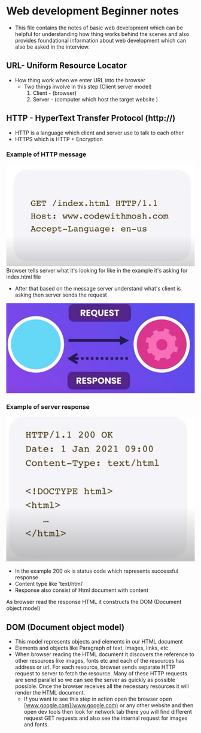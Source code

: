 # Web development Beginner notes

- This file contains the notes of basic web development which can be helpful for understanding how thing works behind the scenes and also provides foundational information about web development which can also be asked in the interview.

## URL- Uniform Resource Locator

- How thing work when we enter URL into the browser
  - Two things involve in this step (Client server model)
      1. Client - (browser)
      2. Server - (computer which host the target website )

## HTTP - HyperText Transfer Protocol (http://)

- HTTP is a language which client and server use to talk to each other
- HTTPS which is HTTP + Encryption

### Example of HTTP message

![Message image](./Images/http_message.png)
Browser tells server what it's looking for like in the example it's asking for index.html file

- After that based on the message server understand what's client is asking then server sends the request

![request and response image](./Images/req-res.png)

### Example of server response

![Server Response](./Images/server-response.png)

- In the example 200 ok is status code which represents successful response
- Content type like 'text/html'
- Response also consist of Html document with content

As browser read the response HTML it constructs the DOM (Document object model)

## DOM (Document object model)

- This model represents objects and elements in our HTML document
- Elements and objects like Paragraph of text, Images, links, etc
- When browser reading the HTML document it discovers the reference to other resources like images, fonts etc and each of the resources has address or url. For each resource, browser sends separate HTTP request to server to fetch the resource. Many of these HTTP requests are send parallel so we can see the server as quickly as possible possible. Once the browser receives all the necessary resources it will render the HTML document.
  - If you want to see this step in action open the browser open [www.google.com](www.google.com) or any other website and then open dev tools then look for network tab there you will find different request GET requests and also see the internal request for images and fonts.
